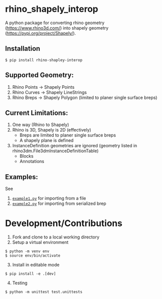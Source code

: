 # rhino_shapely_interop
A python package for converting rhino geometry (https://www.rhino3d.com/) into shapely geometry (https://pypi.org/project/Shapely/).

## Installation
```
$ pip install rhino-shapley-interop
```

## Supported Geometry:
1) Rhino Points -> Shapely Points
2) Rhino Curves -> Shapely LineStrings
3) Rhino Breps  -> Shapely Polygon (limited to planer single surface breps)

## Current Limitations:
1) One way (Rhino to Shapely)
2) Rhino is 3D, Shapely is 2D (effectively)
    * Breps are limited to planer single surface breps
    * A shapely plane is defined 
3) InstanceDefinition geometries are ignored (geometry listed in rhino3dm.File3dmInstanceDefinitionTable)
    * Blocks
    * Annotations

## Examples:
See 
1) [`example1.py`](https://github.com/normanrichardson/rhino_shapely_interop/blob/master/example1.py) for importing from a file
2) [`example2.py`](https://github.com/normanrichardson/rhino_shapely_interop/blob/master/example2.py) for importing from serialized brep

# Development/Contributions
1. Fork and clone to a local working directory
2. Setup a virtual environment
```
$ python -m venv env
$ source env/bin/activate
```

3. Install in editable mode
```
$ pip install -e .[dev]
```

4. Testing
```
$ python -m unittest test.unittests
```
